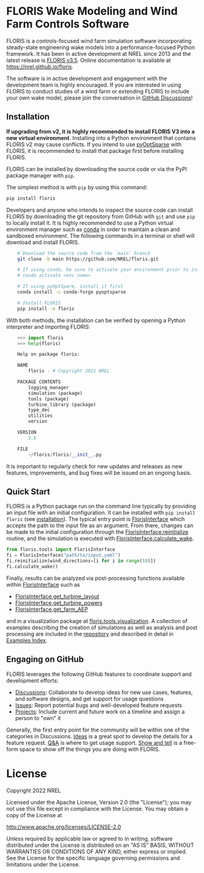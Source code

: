 # FLORIS Wake Modeling and Wind Farm Controls Software

FLORIS is a controls-focused wind farm simulation software incorporating
steady-state engineering wake models into a performance-focused Python
framework. It has been in active development at NREL since 2013 and the latest
release is [FLORIS v3.5](https://github.com/NREL/floris/releases/latest).
Online documentation is available at https://nrel.github.io/floris.

The software is in active development and engagement with the development team
is highly encouraged. If you are interested in using FLORIS to conduct studies
of a wind farm or extending FLORIS to include your own wake model, please join
the conversation in [GitHub Discussions](https://github.com/NREL/floris/discussions/)!

## Installation

**If upgrading from v2, it is highly recommended to install FLORIS V3 into a new virtual environment**.
Installing into a Python environment that contains FLORIS v2 may cause conflicts.
If you intend to use [pyOptSparse](https://mdolab-pyoptsparse.readthedocs-hosted.com/en/latest/) with FLORIS,
it is recommended to install that package first before installing FLORIS.

FLORIS can be installed by downloading the source code or via the PyPI
package manager with `pip`.

The simplest method is with `pip` by using this command:

```bash
pip install floris
```

Developers and anyone who intends to inspect the source code
can install FLORIS by downloading the git repository
from GitHub with ``git`` and use ``pip`` to locally install it.
It is highly recommended to use a Python virtual environment manager
such as [conda](https://docs.conda.io/en/latest/miniconda.html)
in order to maintain a clean and sandboxed environment. The following
commands in a terminal or shell will download and install FLORIS.

```bash
    # Download the source code from the `main` branch
    git clone -b main https://github.com/NREL/floris.git

    # If using conda, be sure to activate your environment prior to installing
    # conda activate <env name>

    # If using pyOptSpare, install it first
    conda install -c conda-forge pyoptsparse

    # Install FLORIS
    pip install -e floris
```

With both methods, the installation can be verified by opening a Python interpreter
and importing FLORIS:

```python
    >>> import floris
    >>> help(floris)

    Help on package floris:

    NAME
        floris - # Copyright 2021 NREL

    PACKAGE CONTENTS
        logging_manager
        simulation (package)
        tools (package)
        turbine_library (package)
        type_dec
        utilities
        version

    VERSION
        3.5

    FILE
        ~/floris/floris/__init__.py
```

It is important to regularly check for new updates and releases as new
features, improvements, and bug fixes will be issued on an ongoing basis.

## Quick Start

FLORIS is a Python package run on the command line typically by providing
an input file with an initial configuration. It can be installed with
```pip install floris``` (see [installation](https://github.nrel.io/floris/installation)).
The typical entry point is
[FlorisInterface](https://nrel.github.io/floris/_autosummary/floris.tools.floris_interface.FlorisInterface.html#floris.tools.floris_interface.FlorisInterface)
which accepts the path to the input file as an argument. From there,
changes can be made to the initial configuration through the
[FlorisInterface.reinitialize](https://nrel.github.io/floris/_autosummary/floris.tools.floris_interface.FlorisInterface.html#floris.tools.floris_interface.FlorisInterface.reinitialize)
routine, and the simulation is executed with
[FlorisInterface.calculate_wake](https://nrel.github.io/floris/_autosummary/floris.tools.floris_interface.FlorisInterface.html#floris.tools.floris_interface.FlorisInterface.calculate_wake).

```python
from floris.tools import FlorisInterface
fi = FlorisInterface("path/to/input.yaml")
fi.reinitialize(wind_directions=[i for i in range(10)])
fi.calculate_wake()
```

Finally, results can be analyzed via post-processing functions available within
[FlorisInterface](https://nrel.github.io/floris/_autosummary/floris.tools.floris_interface.FlorisInterface.html#floris.tools.floris_interface.FlorisInterface)
such as
- [FlorisInterface.get_turbine_layout](https://nrel.github.io/floris/_autosummary/floris.tools.floris_interface.FlorisInterface.html#floris.tools.floris_interface.FlorisInterface.get_turbine_layout)
- [FlorisInterface.get_turbine_powers](https://nrel.github.io/floris/_autosummary/floris.tools.floris_interface.FlorisInterface.html#floris.tools.floris_interface.FlorisInterface.get_turbine_powers)
- [FlorisInterface.get_farm_AEP](https://nrel.github.io/floris/_autosummary/floris.tools.floris_interface.FlorisInterface.html#floris.tools.floris_interface.FlorisInterface.get_farm_AEP)

and in a visualization package at [floris.tools.visualization](https://nrel.github.io/floris/_autosummary/floris.tools.floris_interface.FlorisInterface.html#floris.tools.visualization).
A collection of examples describing the creation of simulations as well as
analysis and post processing are included in the
[repository](https://github.com/NREL/floris/tree/main/examples)
and described in detail in [Examples Index](https://github.nrel.io/floris/examples).

## Engaging on GitHub

FLORIS leverages the following GitHub features to coordinate support and development efforts:

- [Discussions](https://github.com/NREL/floris/discussions): Collaborate to develop ideas for new use cases, features, and software designs, and get support for usage questions
- [Issues](https://github.com/NREL/floris/issues): Report potential bugs and well-developed feature requests
- [Projects](https://github.com/orgs/NREL/projects/18/): Include current and future work on a timeline and assign a person to "own" it

Generally, the first entry point for the community will be within one of the
categories in Discussions.
[Ideas](https://github.com/NREL/floris/discussions/categories/ideas) is a great spot to develop the
details for a feature request. [Q&A](https://github.com/NREL/floris/discussions/categories/q-a)
is where to get usage support.
[Show and tell](https://github.com/NREL/floris/discussions/categories/show-and-tell) is a free-form
space to show off the things you are doing with FLORIS.


# License

Copyright 2022 NREL

Licensed under the Apache License, Version 2.0 (the "License");
you may not use this file except in compliance with the License.
You may obtain a copy of the License at

   http://www.apache.org/licenses/LICENSE-2.0

Unless required by applicable law or agreed to in writing, software
distributed under the License is distributed on an "AS IS" BASIS,
WITHOUT WARRANTIES OR CONDITIONS OF ANY KIND, either express or implied.
See the License for the specific language governing permissions and
limitations under the License.
